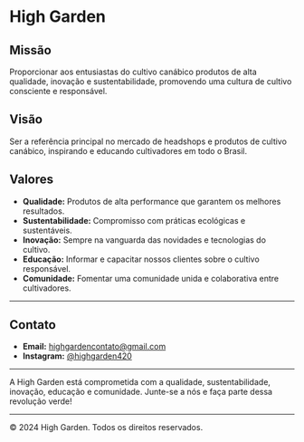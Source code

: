 # High Garden

## Missão
Proporcionar aos entusiastas do cultivo canábico produtos de alta qualidade, inovação e sustentabilidade, promovendo uma cultura de cultivo consciente e responsável.

## Visão
Ser a referência principal no mercado de headshops e produtos de cultivo canábico, inspirando e educando cultivadores em todo o Brasil.

## Valores
- **Qualidade:** Produtos de alta performance que garantem os melhores resultados.
- **Sustentabilidade:** Compromisso com práticas ecológicas e sustentáveis.
- **Inovação:** Sempre na vanguarda das novidades e tecnologias do cultivo.
- **Educação:** Informar e capacitar nossos clientes sobre o cultivo responsável.
- **Comunidade:** Fomentar uma comunidade unida e colaborativa entre cultivadores.

---

## Contato

- **Email:** highgardencontato@gmail.com
- **Instagram:** [@highgarden420](https://www.instagram.com/highgarden420)
---

A High Garden está comprometida com a qualidade, sustentabilidade, inovação, educação e comunidade. Junte-se a nós e faça parte dessa revolução verde!

---

© 2024 High Garden. Todos os direitos reservados.
